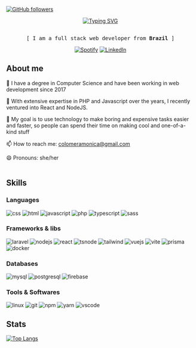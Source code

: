 [![GitHub followers](https://img.shields.io/github/followers/colomeramonica.svg?style=social&label=Follow&maxAge=2592000)](https://github.com/colomeramonica?tab=followers)
<!-- Intro  -->
<div align="center">
<a href="https://git.io/typing-svg"><img src="https://readme-typing-svg.demolab.com?font=Fira+Code&pause=1000&color=F480F7&center=true&vCenter=true&random=false&width=435&lines=Hi+there!+I'm+M%C3%B4nica!" alt="Typing SVG" /></a>
</div>

<p align="center"> 
  <samp>
    <br>
    [ I am a full stack web developer from <b>Brazil</b> ]
    <br>
  </samp>
</p>


<p align="center">
  <a href="https://open.spotify.com/user/12147317221?si=8d935d715e994cce" target="_blank"><img src="https://img.shields.io/badge/Spotify-%231ED760.svg?&style=flat-square&logo=spotify&logoColor=white" alt="Spotify"></a>
  <a href="https://www.linkedin.com/in/colomeramonica" target="_blank"><img src="https://img.shields.io/badge/LinkedIn-%230077B5.svg?&style=flat-square&logo=linkedin&logoColor=white" alt="LinkedIn"></a> 
</p>

## About me

<p>
  👯 I have a degree in Computer Science and have been working in web development since 2017 <br/>
        
  🌸 With extensive expertise in PHP and Javascript over the years, I recently ventured into React and NodeJS. <br/>
  
  🎯 My goal is to use technology to make boring and expensive tasks easier and faster, so people can spend their time on making cool and one-of-a-kind stuff <br/>
  
  📫 How to reach me: colomeramonica@gmail.com  <br/>
  
  😄 Pronouns: she/her <br/><br/>  
</p>

## Skills

 ### Languages

![css](https://img.shields.io/badge/CSS3-1572B6?style=for-the-badge&logo=css3&logoColor=white)
![html](https://img.shields.io/badge/HTML5-E34F26?style=for-the-badge&logo=html5&logoColor=white)
![javascript](https://img.shields.io/badge/JavaScript-323330?style=for-the-badge&logo=javascript&logoColor=F7DF1E)
![php](	https://img.shields.io/badge/PHP-777BB4?style=for-the-badge&logo=php&logoColor=white)
![typescript](https://img.shields.io/badge/TypeScript-007ACC?style=for-the-badge&logo=typescript&logoColor=white)
![sass](https://img.shields.io/badge/Sass-CC6699?style=for-the-badge&logo=sass&logoColor=white)

### Frameworks & libs

![laravel](https://img.shields.io/badge/Laravel-FF2D20?style=for-the-badge&logo=laravel&logoColor=white)
![nodejs](https://img.shields.io/badge/Node%20js-339933?style=for-the-badge&logo=nodedotjs&logoColor=white)
![react](https://img.shields.io/badge/React-20232A?style=for-the-badge&logo=react&logoColor=61DAFB)
![tsnode](https://img.shields.io/badge/ts--node-3178C6?style=for-the-badge&logo=ts-node&logoColor=white)
![tailwind](https://img.shields.io/badge/Tailwind_CSS-38B2AC?style=for-the-badge&logo=tailwind-css&logoColor=white)
![vuejs](https://img.shields.io/badge/Vue%20js-35495E?style=for-the-badge&logo=vuedotjs&logoColor=4FC08D)
![vite](https://img.shields.io/badge/Vite-B73BFE?style=for-the-badge&logo=vite&logoColor=FFD62)
![prisma](https://img.shields.io/badge/Prisma-3982CE?style=for-the-badge&logo=Prisma&logoColor=white)
![docker](https://img.shields.io/badge/Docker-2CA5E0?style=for-the-badge&logo=docker&logoColor=white)

### Databases

![mysql](https://img.shields.io/badge/MySQL-005C84?style=for-the-badge&logo=mysql&logoColor=white)
![postgresql](https://img.shields.io/badge/PostgreSQL-316192?style=for-the-badge&logo=postgresql&logoColor=white)
![firebase](https://img.shields.io/badge/firebase-ffca28?style=for-the-badge&logo=firebase&logoColor=black)

### Tools & Softwares

![linux](https://img.shields.io/badge/Linux-FCC624?style=for-the-badge&logo=linux&logoColor=black)
![git](https://img.shields.io/badge/GIT-E44C30?style=for-the-badge&logo=git&logoColor=white)
![npm](https://img.shields.io/badge/npm-CB3837?style=for-the-badge&logo=npm&logoColor=white)
![yarn](https://img.shields.io/badge/Yarn-2C8EBB?style=for-the-badge&logo=yarn&logoColor=white)
![vscode](https://img.shields.io/badge/VSCode-0078D4?style=for-the-badge&logo=visual%20studio%20code&logoColor=white)

## Stats

[![Top Langs](https://github-readme-stats.vercel.app/api/top-langs/?username=colomeramonica&layout=donut-vertical&theme=radical)](https://github.com/colomeramonica/github-readme-stats)

